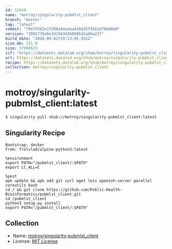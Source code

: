 ```yaml
---
id: 12410
name: "motroy/singularity-pubmlst_client"
branch: "master"
tag: "latest"
commit: "79ef5562e1f208a44aeba416b45f91b3df8b80a9"
version: "3991776a6e3d1943d368986d2a86a237"
build_date: "2020-09-02T19:13:05.932Z"
size_mb: 131.0
size: 37998623
sif: "https://datasets.datalad.org/shub/motroy/singularity-pubmlst_client/latest/2020-09-02-79ef5562-3991776a/3991776a6e3d1943d368986d2a86a237.sif"
url: https://datasets.datalad.org/shub/motroy/singularity-pubmlst_client/latest/2020-09-02-79ef5562-3991776a/
recipe: https://datasets.datalad.org/shub/motroy/singularity-pubmlst_client/latest/2020-09-02-79ef5562-3991776a/Singularity
collection: motroy/singularity-pubmlst_client
---
```


# motroy/singularity-pubmlst_client:latest

```bash
$ singularity pull shub://motroy/singularity-pubmlst_client:latest
```

## Singularity Recipe

```singularity
Bootstrap: docker
From: frolvlad/alpine-python3:latest

%environment
export PATH="/pubmlst_client/:$PATH"
export LC_ALL=C

%post
apk update && apk add git curl wget less openssh-server parallel coreutils bash
cd / && git clone https://github.com/Public-Health-Bioinformatics/pubmlst_client.git
cd /pubmlst_client
python3 setup.py install
export PATH="/pubmlst_client/:$PATH"
```

## Collection

 - Name: [motroy/singularity-pubmlst_client](https://github.com/motroy/singularity-pubmlst_client)
 - License: [MIT License](https://api.github.com/licenses/mit)

